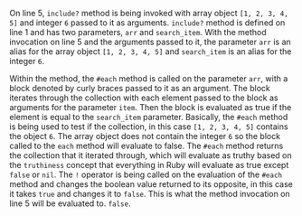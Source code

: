 On line 5, ``include?`` method is being invoked with array object ``[1, 2, 3, 4, 5]`` and integer ``6`` passed to it as arguments. ``include?`` method is defined on line 1 and has two parameters, ``arr`` and ``search_item``. With the method invocation on line 5 and the arguments passed to it, the parameter ``arr`` is an alias for the array object ``[1, 2, 3, 4, 5]`` and ``search_item`` is an alias for the integer ``6``. 

Within the method, the ``#each`` method is called on the parameter ``arr``, with a block denoted by curly braces passed to it as an argument. The block iterates through the collection with each element passed to the block as arguments for the parameter ``item``. Then the block is evaluated as true if the element is equal to the ``search_item`` parameter. Basically, the ``#each`` method is being used to test if the collection, in this case ``[1, 2, 3, 4, 5]`` contains the object ``6``. The array object does not contain the integer ``6`` so the block called to the ``each`` method will evaluate to false. The ``#each`` method returns the collection that it iterated through, which will evaluate as truthy based on the ``truthiness`` concept that everything in Ruby will evaluate as true except ``false`` or ``nil``. The ``!`` operator is being called on the evaluation of the ``#each`` method and changes the boolean value returned to its opposite, in this case it takes ``true`` and changes it to ``false``. This is what the method invocation on line 5 will be evaluated to. ``false``.  